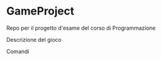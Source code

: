 # GameProject
Repo per il progetto d'esame del corso di Programmazione

Descrizione del gioco

Comandi

